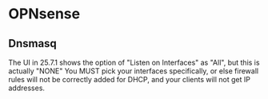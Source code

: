 # OPNsense

## Dnsmasq

The UI in 25.7.1 shows the option of "Listen on Interfaces" as "All", but this is actually "NONE"
You MUST pick your interfaces specifically, or else firewall rules will not be correctly added for DHCP,
and your clients will not get IP addresses.
